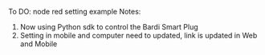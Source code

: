 To DO: node red setting example 
Notes: 
1. Now using Python sdk to control the Bardi Smart Plug
2. Setting in mobile and computer need to updated, link is updated in Web and Mobile